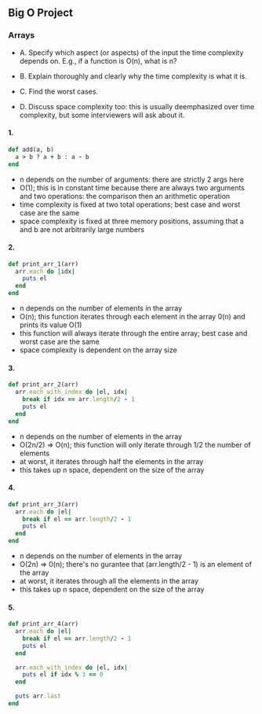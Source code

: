 ## Big O Project

### Arrays

* A. Specify which aspect (or aspects) of the input the time complexity depends on. E.g., if a function is O(n), what is n?

* B. Explain thoroughly and clearly why the time complexity is what it is.

* C. Find the worst cases.

* D. Discuss space complexity too: this is usually deemphasized over time complexity, but some interviewers will ask about it.

#### 1.

```ruby
def add(a, b)
  a > b ? a + b : a - b
end
```

* n depends on the number of arguments: there are strictly 2 args here
* O(1); this is in constant time because there are always two arguments and two operations: the comparison then an arithmetic operation
* time complexity is fixed at two total operations; best case and worst case are the same
* space complexity is fixed at three memory positions, assuming that a and b are not arbitrarily large numbers

#### 2.

```ruby
def print_arr_1(arr)
  arr.each do |idx|
    puts el
  end
end
```

* n depends on the number of elements in the array
* O(n); this function iterates through each element in the array 0(n) and prints its value O(1)
* this function will always iterate through the entire array; best case and worst case are the same
* space complexity is dependent on the array size

#### 3.

```ruby
def print_arr_2(arr)
  arr.each_with_index do |el, idx|
    break if idx == arr.length/2 - 1
    puts el
  end
end
```

* n depends on the number of elements in the array
* O(2n/2) => O(n); this function will only iterate through 1/2 the number of elements
* at worst, it iterates through half the elements in the array
* this takes up n space, dependent on the size of the array

#### 4.

```ruby
def print_arr_3(arr)
  arr.each do |el|
    break if el == arr.length/2 - 1
    puts el
  end
end
```

* n depends on the number of elements in the array
* O(2n) => 0(n); there's no gurantee that (arr.length/2 - 1) is an element of the array
* at worst, it iterates through all the elements in the array
* this takes up n space, dependent on the size of the array

#### 5.

```ruby
def print_arr_4(arr)
  arr.each do |el|
    break if el == arr.length/2 - 1
    puts el
  end

  arr.each_with_index do |el, idx|
    puts el if idx % 3 == 0
  end

  puts arr.last
end
```
